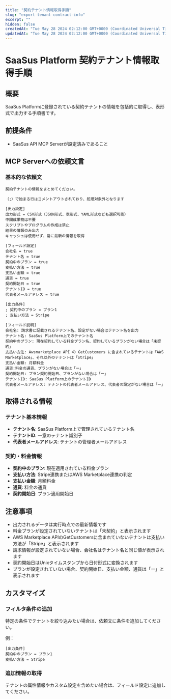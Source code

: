 ```yaml
---
title: "契約テナント情報取得手順"
slug: "export-tenant-contract-info"
excerpt: ""
hidden: false
createdAt: "Tue May 28 2024 02:12:00 GMT+0000 (Coordinated Universal Time)"
updatedAt: "Tue May 28 2024 02:12:00 GMT+0000 (Coordinated Universal Time)"
---
```


# SaaSus Platform 契約テナント情報取得手順

## 概要
SaaSus Platformに登録されている契約テナントの情報を包括的に取得し、表形式で出力する手順書です。

## 前提条件
- SaaSus API MCP Serverが設定済みであること

## MCP Serverへの依頼文言

### 基本的な依頼文
```
契約テナントの情報をまとめてください。

（;）で始まる行はコメントアウトされており、処理対象外となります

[出力設定]
出力形式 = CSV形式（JSON形式、表形式、YAML形式なども選択可能）
中間成果物は不要
スクリプトやプログラムの作成は禁止
結果の情報のみ出力
キャッシュは使用せず、常に最新の情報を取得

[フィールド設定]
会社名 = true
テナント名 = true
契約中のプラン = true
支払い方法 = true
支払い金額 = true
通貨 = true
契約開始日 = true
テナントID = true
代表者メールアドレス = true

[出力条件]
; 契約中のプラン = プラン1
; 支払い方法 = Stripe

[フィールド説明]
会社名: 請求書に記載されるテナント名、設定がない場合はテナント名を出力
テナント名: SaaSus Platform上でのテナント名
契約中のプラン: 現在契約している料金プラン名、契約しているプランがない場合は「未契約」
支払い方法: Awsmarketplace API の GetCustomers に含まれているテナントは「AWS Marketplace」、それ以外のテナントは「Stripe」
支払い金額: 月額料金
通貨:料金の通貨、プランがない場合は「ー」
契約開始日: プラン契約開始日、プランがない場合は「ー」
テナントID: SaaSus Platform上のテナントID
代表者メールアドレス: テナントの代表者メールアドレス、代表者の設定がない場合は「ー」

```

## 取得される情報

### テナント基本情報
- **テナント名**: SaaSus Platform上で管理されているテナント名
- **テナントID**: 一意のテナント識別子
- **代表者メールアドレス**: テナントの管理者メールアドレス

### 契約・料金情報
- **契約中のプラン**: 現在適用されている料金プラン
- **支払い方法**: Stripe連携またはAWS Marketplace連携の判定
- **支払い金額**: 月額料金
- **通貨**: 料金の通貨
- **契約開始日**: プラン適用開始日

## 注意事項

- 出力されるデータは実行時点での最新情報です
- 料金プランが設定されていないテナントは「未契約」と表示されます
- AWS Marketplace APIのGetCustomersに含まれていないテナントは支払い方法が「Stripe」と表示されます
- 請求情報が設定されていない場合、会社名はテナント名と同じ値が表示されます
- 契約開始日はUnixタイムスタンプから日付形式に変換されます
- プランが設定されていない場合、契約開始日、支払い金額、通貨は「ー」と表示されます

## カスタマイズ

### フィルタ条件の追加
特定の条件でテナントを絞り込みたい場合は、依頼文に条件を追加してください。

例：
```
[出力条件]
契約中のプラン = プラン1
支払い方法 = Stripe
```

### 追加情報の取得
テナントの属性情報やカスタム設定を含めたい場合は、フィールド設定に追加してください。